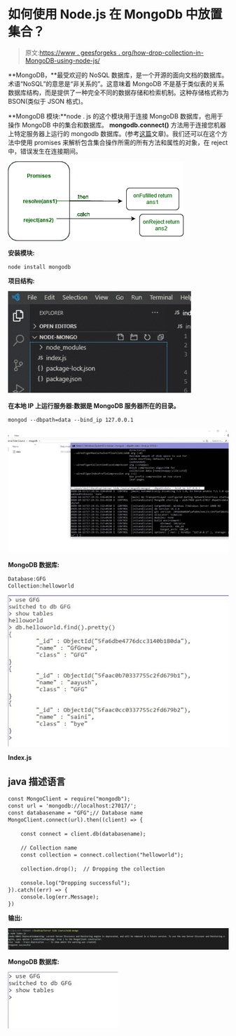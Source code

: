 # 如何使用 Node.js 在 MongoDb 中放置集合？

> 原文:[https://www . geesforgeks . org/how-drop-collection-in-MongoDB-using-node-js/](https://www.geeksforgeeks.org/how-to-drop-collection-in-mongodb-using-node-js/)

**MongoDB，**最受欢迎的 NoSQL 数据库，是一个开源的面向文档的数据库。术语“NoSQL”的意思是“非关系的”。这意味着 MongoDB 不是基于类似表的关系数据库结构，而是提供了一种完全不同的数据存储和检索机制。这种存储格式称为 BSON(类似于 JSON 格式)。

**MongoDB 模块:**node . js 的这个模块用于连接 MongoDB 数据库，也用于操作 MongoDB 中的集合和数据库。 **mongodb.connect()** 方法用于连接您机器上特定服务器上运行的 mongodb 数据库。(参考[这篇](https://www.geeksforgeeks.org/how-to-connect-mongodb-server-with-node-js/)文章)。我们还可以在这个方法中使用 promises 来解析包含集合操作所需的所有方法和属性的对象，在 reject 中，错误发生在连接期间。

![](img/788b13e9dc861083b70fa17e07ddc178.png)

**安装模块:**

```
node install mongodb

```

**项目结构:**

![](img/680c11a4a464432626c22f3eee5f7f10.png)

**在本地 IP 上运行服务器:数据是 MongoDB 服务器所在的目录。**

```
mongod --dbpath=data --bind_ip 127.0.0.1

```

![](img/b17079668307c9a66022081b23d3c23d.png)

**MongoDB 数据库:**

```
Database:GFG
Collection:helloworld

```

![](img/dd158932d27760f7fc3c6658f683fa06.png)

**Index.js**

## java 描述语言

```
const MongoClient = require("mongodb");
const url = 'mongodb://localhost:27017/';
const databasename = "GFG";// Database name
MongoClient.connect(url).then((client) => {

    const connect = client.db(databasename);

    // Collection name
    const collection = connect.collection("helloworld");

    collection.drop();  // Dropping the collection

    console.log("Dropping successful");
}).catch((err) => {
    console.log(err.Message);
})
```

**输出:**

![](img/7dd94f7c817d427956ab9c8116cc527d.png)

**MongoDB 数据库:**

![](img/c4616e309a98f82d17b56bb162c48f49.png)